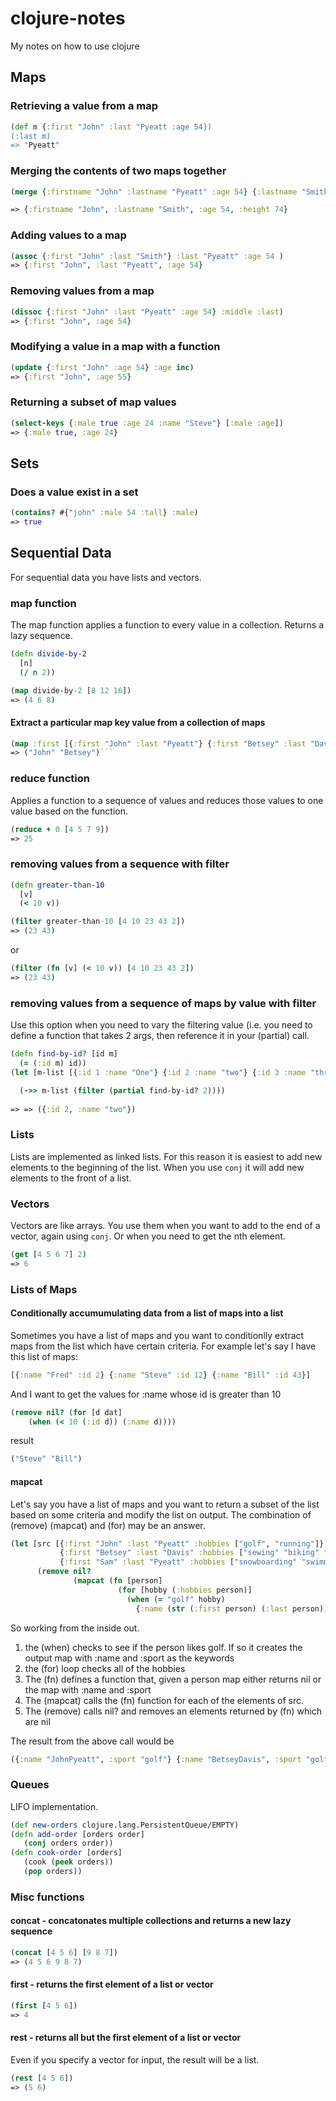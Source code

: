 # clojure-notes
My notes on how to use clojure

## Maps

### Retrieving a value from a map
```clojure
(def m {:first "John" :last "Pyeatt :age 54})
(:last m)
=> "Pyeatt"
```
### Merging the contents of two maps together
```clojure
(merge {:firstname "John" :lastname "Pyeatt" :age 54} {:lastname "Smith" :height 74})

=> {:firstname "John", :lastname "Smith", :age 54, :height 74}
```
### Adding values to a map
```clojure
(assoc {:first "John" :last "Smith"} :last "Pyeatt" :age 54 )
=> {:first "John", :last "Pyeatt", :age 54}
```
### Removing values from a map
```clojure
(dissoc {:first "John" :last "Pyeatt" :age 54} :middle :last)
=> {:first "John", :age 54}
```
### Modifying a value in a map with a function
```clojure
(update {:first "John" :age 54} :age inc)
=> {:first "John", :age 55}
```
### Returning a subset of map values
```clojure
(select-keys {:male true :age 24 :name "Steve"} [:male :age])
=> {:male true, :age 24}
```
## Sets

### Does a value exist in a set
```clojure
(contains? #{"john" :male 54 :tall} :male)
=> true
```


## Sequential Data
For sequential data you have lists and vectors.

### map function
The map function applies a function to every value in a collection. Returns a lazy sequence.
```clojure
(defn divide-by-2
  [n]
  (/ n 2))

(map divide-by-2 [8 12 16])
=> (4 6 8)
```
#### Extract a particular map key value from a collection of maps
```clojure
(map :first [{:first "John" :last "Pyeatt"} {:first "Betsey" :last "Davis"}])
=> ("John" "Betsey")```
```
### reduce function
Applies a function to a sequence of values and reduces those values to one value based on the function.
```clojure
(reduce + 0 [4 5 7 9])
=> 25
```

### removing values from a sequence with filter
```clojure
(defn greater-than-10
  [v]
  (< 10 v))

(filter greater-than-10 [4 10 23 43 2])
=> (23 43)
```
or
```clojure
(filter (fn [v] (< 10 v)) [4 10 23 43 2])
=> (23 43)
```
### removing values from a sequence of maps by value with filter
Use this option when you need to vary the filtering value (i.e. you need to define
a function that takes 2 args, then reference it in your (partial) call.
```clojure
(defn find-by-id? [id m]
  (= (:id m) id))
(let [m-list [{:id 1 :name "One"} {:id 2 :name "two"} {:id 3 :name "three"}]]

  (->> m-list (filter (partial find-by-id? 2))))
  
=> => ({:id 2, :name "two"})
```

### Lists
Lists are implemented as linked lists. For this reason it is easiest to add new elements to the beginning
of the list. When you use `conj` it will add new elements to the front of a list.

### Vectors
Vectors are like arrays. You use them when you want to add to the end of a vector, again using `conj`. Or when you need
to get the nth element.
```clojure
(get [4 5 6 7] 2)
=> 6
```
### Lists of Maps
#### Conditionally accumumulating data from a list of maps into a list
Sometimes you have a list of maps and you want to conditionlly extract maps from the list which have
certain criteria. For example let's say I have this list of maps:
```clojure
[{:name "Fred" :id 2} {:name "Steve" :id 12} {:name "Bill" :id 43}]
```
And I want to get the values for :name whose id is greater than 10
```clojure
(remove nil? (for [d dat]
    (when (< 10 (:id d)) (:name d))))
```
result
```clojure
("Steve" "Bill")
```
#### mapcat
Let's say you have a list of maps and you want to return a subset of the list based on some criteria and
modify the list on output. The combination of (remove) (mapcat) and (for) may be an answer.

```clojure
(let [src [{:first "John" :last "Pyeatt" :hobbies ["golf", "running"]}
           {:first "Betsey" :last "Davis" :hobbies ["sewing" "biking" "golf"]}
           {:first "Sam" :last "Pyeatt" :hobbies ["snowboarding" "swimming"]}]]
      (remove nil?
              (mapcat (fn [person]
                        (for [hobby (:hobbies person)]
                          (when (= "golf" hobby)
                            {:name (str (:first person) (:last person)) :sport "golf"}))) src)))
```
So working from the inside out.
1. the (when) checks to see if the person likes golf. If so it creates the output map with :name and :sport as the keywords
1. the (for) loop checks all of the hobbies
1. The (fn) defines a function that, given a person map either returns nil or the map with :name and :sport
1. The (mapcat) calls the (fn) function for each of the elements of src.
1. The (remove) calls nil? and removes an elements returned by (fn) which are nil

The result from the above call would be
```clojure
({:name "JohnPyeatt", :sport "golf"} {:name "BetseyDavis", :sport "golf"})
```

### Queues
LIFO implementation.
```clojure
(def new-orders clojure.lang.PersistentQueue/EMPTY)
(defn add-order [orders order]
   (conj orders order))
(defn cook-order [orders]
   (cook (peek orders))
   (pop orders))
```

### Misc functions

#### concat - concatonates multiple collections and returns a new lazy sequence
```clojure
(concat [4 5 6] [9 8 7])
=> (4 5 6 9 8 7)
```
#### first - returns the first element of a list or vector
```clojure
(first [4 5 6])
=> 4
```
#### rest - returns all but the first element of a list or vector
Even if you specify a vector for input, the result will be a list.
```clojure
(rest [4 5 6])
=> (5 6)
```
